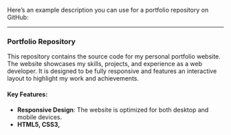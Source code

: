 Here’s an example description you can use for a portfolio repository on GitHub:

---

### Portfolio Repository

This repository contains the source code for my personal portfolio website. The website showcases my skills, projects, and experience as a web developer. It is designed to be fully responsive and features an interactive layout to highlight my work and achievements.

#### Key Features:
- **Responsive Design**: The website is optimized for both desktop and mobile devices.
- **HTML5, CSS3,**
